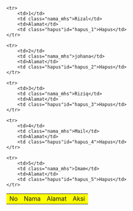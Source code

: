 <style>
	td{
		background: yellow;
		cursor: pointer;
		transition: .2s;
	}
	td:hover{
		background: white;
	}
	.tabelku {
		width: 100%;
		max-width: 400px;
	}
</style>


<table class="tabelku">
	<tr>
		<td>No</td>
		<td>Nama</td>
		<td>Alamat</td>
		<td>Aksi</td>
	</tr>

	<tr>
		<td>1</td>
		<td class="nama_mhs">Rizal</td>
		<td>Alamat</td>
		<td class="hapus"id="hapus_1">Hapus</td>
	</tr>

	<tr>
		<td>2</td>
		<td class="nama_mhs">johana</td>
		<td>Alamat</td>
		<td class="hapus"id="hapus_2">Hapus</td>
	</tr>

	<tr>
		<td>3</td>
		<td class="nama_mhs">Riziq</td>
		<td>Alamat</td>
		<td class="hapus"id="hapus_3">Hapus</td>
	</tr>

	<tr>
		<td>4</td>
		<td class="nama_mhs">Mail</td>
		<td>Alamat</td>
		<td class="hapus"id="hapus_4">Hapus</td>
	</tr>

	<tr>
		<td>5</td>
		<td class="nama_mhs">Imam</td>
		<td>Alamat</td>
		<td class="hapus"id="hapus_5">Hapus</td>
	</tr>


</table>


<script>
	$(document).ready(function(){
  $('.top').click(function(){
      let isi = $(this).text();
      let tid = $(this).prop('id');
      let rid = tid.split('__');
      let id_baris = rid[1];
      let nama = $('#nama__'+id_baris).text();

      if(isi=='Hapus'){
          let konfirmasi = confirm(`Ente Yakin ingin menghapus..! ${nama} ??`);
          if(!konfirmasi) return;

          $('#fade__'+id_baris).fadeOut();

      }else{
          alert("Ente milih : " + $(this).html() + "!");
      }
  })
})
</script>
